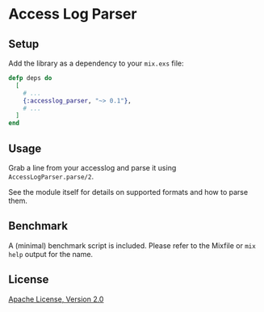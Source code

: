 # Access Log Parser

## Setup

Add the library as a dependency to your `mix.exs` file:

```elixir
defp deps do
  [
    # ...
    {:accesslog_parser, "~> 0.1"},
    # ...
  ]
end
```

## Usage

Grab a line from your accesslog and parse it using `AccessLogParser.parse/2`.

See the module itself for details on supported formats and how to parse them.

## Benchmark

A (minimal) benchmark script is included. Please refer to the Mixfile or `mix help` output for the name.

## License

[Apache License, Version 2.0](http://www.apache.org/licenses/LICENSE-2.0)
